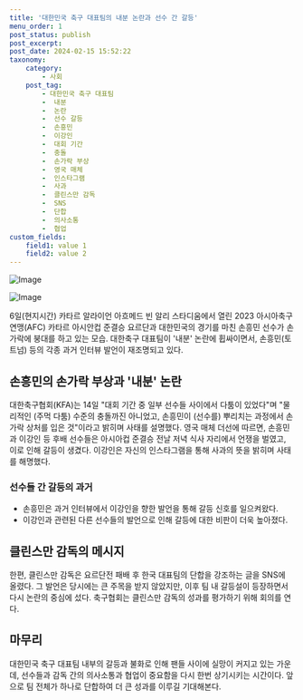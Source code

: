 ```yaml
---
title: '대한민국 축구 대표팀의 내분 논란과 선수 간 갈등'
menu_order: 1
post_status: publish
post_excerpt: 
post_date: 2024-02-15 15:52:22
taxonomy:
    category:
        - 사회
    post_tag:
        - 대한민국 축구 대표팀
        -  내분
        -  논란
        -  선수 갈등
        -  손흥민
        -  이강인
        -  대회 기간
        -  충돌
        -  손가락 부상
        -  영국 매체
        -  인스타그램
        -  사과
        -  클린스만 감독
        -  SNS
        -  단합
        -  의사소통
        -  협업
custom_fields:
    field1: value 1
    field2: value 2
---
```


![Image](https://imgnews.pstatic.net/image/015/2024/02/15/0004948538_001_20240215090101036.jpg?type=w647)

![Image](https://imgnews.pstatic.net/image/015/2024/02/15/0004948538_002_20240215090101071.jpg?type=w647)

6일(현지시간) 카타르 알라이언 아흐메드 빈 알리 스타디움에서 열린 2023 아시아축구연맹(AFC) 카타르 아시안컵 준결승 요르단과 대한민국의 경기를 마친 손흥민 선수가 손가락에 붕대를 하고 있는 모습. 대한축구 대표팀이 '내분' 논란에 휩싸이면서, 손흥민(토트넘) 등의 각종 과거 인터뷰 발언이 재조명되고 있다. 
## 손흥민의 손가락 부상과 '내분' 논란
대한축구협회(KFA)는 14일 "대회 기간 중 일부 선수들 사이에서 다툼이 있었다"며 "물리적인 (주먹 다툼) 수준의 충돌까진 아니었고, 손흥민이 (선수를) 뿌리치는 과정에서 손가락 상처를 입은 것"이라고 밝히며 사태를 설명했다. 영국 매체 더선에 따르면, 손흥민과 이강인 등 후배 선수들은 아시아컵 준결승 전날 저녁 식사 자리에서 언쟁을 벌였고, 이로 인해 갈등이 생겼다. 이강인은 자신의 인스타그램을 통해 사과의 뜻을 밝히며 사태를 해명했다.
### 선수들 간 갈등의 과거
- 손흥민은 과거 인터뷰에서 이강인을 향한 발언을 통해 갈등 신호를 일으켜왔다.
- 이강인과 관련된 다른 선수들의 발언으로 인해 갈등에 대한 비판이 더욱 높아졌다.
## 클린스만 감독의 메시지
한편, 클린스만 감독은 요르단전 패배 후 한국 대표팀의 단합을 강조하는 글을 SNS에 올렸다. 그 발언은 당시에는 큰 주목을 받지 않았지만, 이후 팀 내 갈등설이 등장하면서 다시 논란의 중심에 섰다. 축구협회는 클린스만 감독의 성과를 평가하기 위해 회의를 연다.
## 마무리
대한민국 축구 대표팀 내부의 갈등과 불화로 인해 팬들 사이에 실망이 커지고 있는 가운데, 선수들과 감독 간의 의사소통과 협업이 중요함을 다시 한번 상기시키는 시간이다. 앞으로 팀 전체가 하나로 단합하여 더 큰 성과를 이루길 기대해본다.
